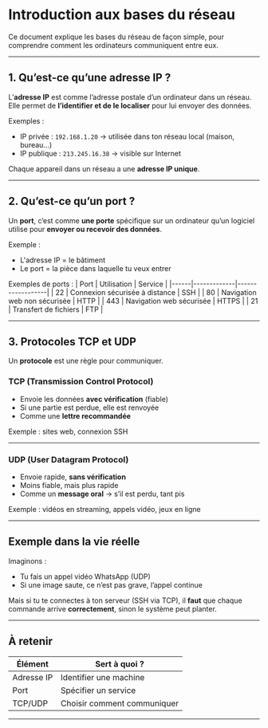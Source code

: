 # Introduction aux bases du réseau 

Ce document explique les bases du réseau de façon simple, pour comprendre comment les ordinateurs communiquent entre eux.

---

## 1. Qu’est-ce qu’une adresse IP ?

L’**adresse IP** est comme l’adresse postale d’un ordinateur dans un réseau. Elle permet de **l’identifier et de le localiser** pour lui envoyer des données.

Exemples :
- IP privée : `192.168.1.20` → utilisée dans ton réseau local (maison, bureau…)
- IP publique : `213.245.16.38` → visible sur Internet

 Chaque appareil dans un réseau a une **adresse IP unique**.

---

## 2. Qu’est-ce qu’un port ?
Un **port**, c’est comme **une porte** spécifique sur un ordinateur qu’un logiciel utilise pour **envoyer ou recevoir des données**.

Exemple :
- L'adresse IP = le bâtiment
- Le port = la pièce dans laquelle tu veux entrer

Exemples de ports :
| Port | Utilisation | Service         |
|------|-------------|------------------|
| 22   | Connexion sécurisée à distance | SSH  |
| 80   | Navigation web non sécurisée   | HTTP |
| 443  | Navigation web sécurisée       | HTTPS |
| 21   | Transfert de fichiers          | FTP  |

---

## 3. Protocoles TCP et UDP

Un **protocole** est une règle pour communiquer.

### TCP (Transmission Control Protocol)

- Envoie les données **avec vérification** (fiable)
- Si une partie est perdue, elle est renvoyée
- Comme une **lettre recommandée**

 Exemple : sites web, connexion SSH

---

### UDP (User Datagram Protocol)

- Envoie rapide, **sans vérification**
- Moins fiable, mais plus rapide
- Comme un **message oral** -> s’il est perdu, tant pis

Exemple : vidéos en streaming, appels vidéo, jeux en ligne

---

## Exemple dans la vie réelle

Imaginons :
- Tu fais un appel vidéo WhatsApp (UDP)
- Si une image saute, ce n’est pas grave, l’appel continue

Mais si tu te connectes à ton serveur (SSH via TCP), il **faut** que chaque commande arrive **correctement**, sinon le système peut planter.

---

## À retenir

| Élément | Sert à quoi ?              |
|---------|----------------------------|
| Adresse IP | Identifier une machine |
| Port       | Spécifier un service   |
| TCP/UDP    | Choisir comment communiquer |


---
